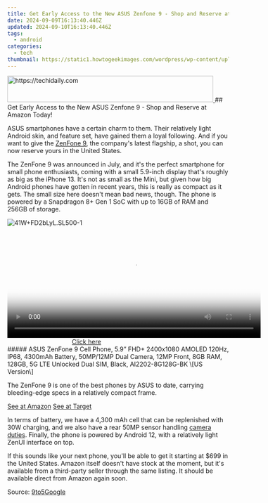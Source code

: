 ```yaml
---
title: Get Early Access to the New ASUS Zenfone 9 - Shop and Reserve at Amazon Today!
date: 2024-09-09T16:13:40.446Z
updated: 2024-09-10T16:13:40.446Z
tags:
  - android
categories:
  - tech
thumbnail: https://static1.howtogeekimages.com/wordpress/wp-content/uploads/2022/09/Asus-ZenFone-9.jpg
---
```


<!-- affiliate ads begin -->
<a href="https://aligracehair.sjv.io/c/5597632/2135374/19272" target="_top" id="2135374">
  <img src="//a.impactradius-go.com/display-ad/19272-2135374" border="0" alt="https://techidaily.com" width="468" height="60"/>
</a>
<img height="0" width="0" src="https://aligracehair.sjv.io/i/5597632/2135374/19272" style="position:absolute;visibility:hidden;" border="0" />
<!-- affiliate ads end -->
## Get Early Access to the New ASUS Zenfone 9 - Shop and Reserve at Amazon Today!

ASUS smartphones have a certain charm to them. Their relatively light Android skin, and feature set, have gained them a loyal following. And if you want to give the [ZenFone 9](https://www.reviewgeek.com/124364/the-asus-zenfone-9-is-a-small-phone-with-mighty-features/), the company's latest flagship, a shot, you can now reserve yours in the United States.

 The ZenFone 9 was announced in July, and it's the perfect smartphone for small phone enthusiasts, coming with a small 5.9-inch display that's roughly as big as the iPhone 13\. It's not as small as the Mini, but given how big Android phones have gotten in recent years, this is really as compact as it gets. The small size here doesn't mean bad news, though. The phone is powered by a Snapdragon 8+ Gen 1 SoC with up to 16GB of RAM and 256GB of storage.

![41W+FD2bLyL._SL500_-1](https://static1.howtogeekimages.com/wordpress/wp-content/uploads/2023/06/41w-fd2blyl-_sl500_-1.jpg) 

<!-- affiliate ads begin -->
<span id="1983573">
					<video width="576" height="240" style="cursor:pointer"
           poster="//a.impactradius-go.com/display-clicktoplayimage/1983573.png"
           onclick="if(!this.playClicked){this.play();this.setAttribute('controls',true);this.playClicked=true;}">
	   <source src="//a.impactradius-go.com/display-ad/22993-1983573">
	   <img src="//a.impactradius-go.com/display-clicktoplayimage/1983573.png" style="border: none; height: 100%; width: 100%; object-fit: contain">
	</video>
	<div style="width:360px;text-align:center"><a href="javascript:window.open(decodeURIComponent('https%3A%2F%2Fhomestyler.sjv.io%2Fc%2F5597632%2F1983573%2F22993'), '_blank');void(0);">Click here</a></div>
</span>
<img height="0" width="0" src="https://imp.pxf.io/i/5597632/1983573/22993" style="position:absolute;visibility:hidden;" border="0" />
<!-- affiliate ads end -->
#####  ASUS ZenFone 9 Cell Phone, 5.9” FHD+ 2400x1080 AMOLED 120Hz, IP68, 4300mAh Battery, 50MP/12MP Dual Camera, 12MP Front, 8GB RAM, 128GB, 5G LTE Unlocked Dual SIM, Black, AI2202-8G128G-BK \[US Version\]

The ZenFone 9 is one of the best phones by ASUS to date, carrying bleeding-edge specs in a relatively compact frame.

[See at Amazon](https://www.amazon.com/dp/B0BBPJ6TNC) [See at Target](https://shop-links.co/link/?exclusive=1&publisher_slug=itechdaily19598&url=https%3A%2F%2Fdisneyplus.bn5x.net%2Fc%2F156932%2F564546%2F9358%3FsubId1%3DUUhtgUeUpU204609%26subId2%3Dehtg%26u%3Dhttps%253A%252F%252Fwww.target.com%252Fp%252Fasus%255Fzenfone%255F9%255F59%255Ffh%252F-%252FA-87861266%2522target%253D%2522%255Fblank) 

 In terms of battery, we have a 4,300 mAh cell that can be replenished with 30W charging, and we also have a rear 50MP sensor handling [camera duties](https://blog-min.techidaily.com/how-to-restore-deleted-infinix-hot-30-5g-pictures-an-easy-method-explained-by-fonelab-android-recover-pictures/). Finally, the phone is powered by Android 12, with a relatively light ZenUI interface on top.

 If this sounds like your next phone, you'll be able to get it starting at $699 in the United States. Amazon itself doesn't have stock at the moment, but it's available from a third-party seller through the same listing. It should be available direct from Amazon again soon.

 Source: [9to5Google](https://9to5google.com/2022/09/02/asus-zenfone-9-us/)

<ins class="adsbygoogle"
     style="display:block"
     data-ad-format="autorelaxed"
     data-ad-client="ca-pub-7571918770474297"
     data-ad-slot="1223367746"></ins>



<ins class="adsbygoogle"
     style="display:block"
     data-ad-client="ca-pub-7571918770474297"
     data-ad-slot="8358498916"
     data-ad-format="auto"
     data-full-width-responsive="true"></ins>


